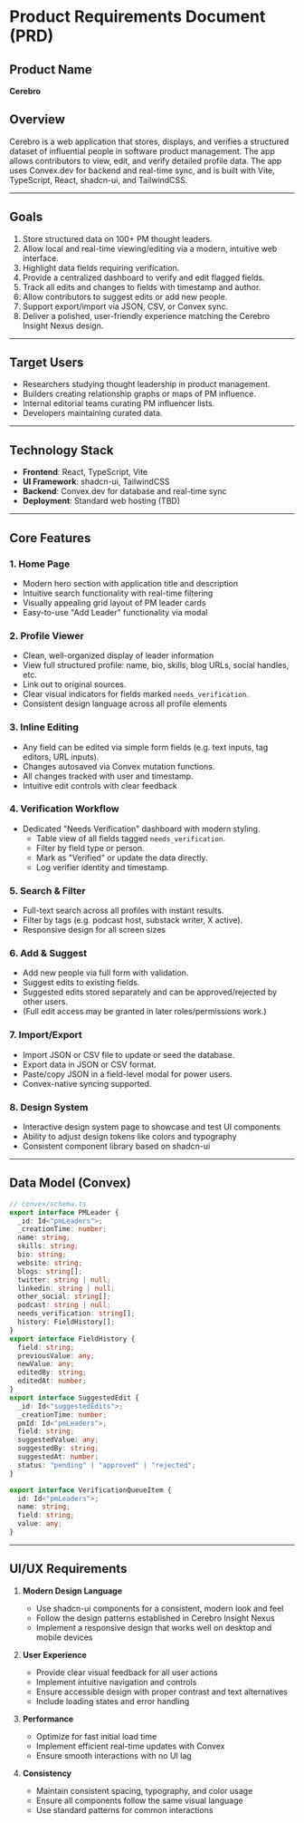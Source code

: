 # Product Requirements Document (PRD)

## Product Name
**Cerebro**
## Overview
Cerebro is a web application that stores, displays, and verifies a structured dataset of influential people in software product management. The app allows contributors to view, edit, and verify detailed profile data. The app uses Convex.dev for backend and real-time sync, and is built with Vite, TypeScript, React, shadcn-ui, and TailwindCSS.

---

## Goals

1. Store structured data on 100+ PM thought leaders.
2. Allow local and real-time viewing/editing via a modern, intuitive web interface.
3. Highlight data fields requiring verification.
4. Provide a centralized dashboard to verify and edit flagged fields.
5. Track all edits and changes to fields with timestamp and author.
6. Allow contributors to suggest edits or add new people.
7. Support export/import via JSON, CSV, or Convex sync.
8. Deliver a polished, user-friendly experience matching the Cerebro Insight Nexus design.

---

## Target Users

- Researchers studying thought leadership in product management.
- Builders creating relationship graphs or maps of PM influence.
- Internal editorial teams curating PM influencer lists.
- Developers maintaining curated data.

---

## Technology Stack

- **Frontend**: React, TypeScript, Vite
- **UI Framework**: shadcn-ui, TailwindCSS
- **Backend**: Convex.dev for database and real-time sync
- **Deployment**: Standard web hosting (TBD)
---

## Core Features

### 1. **Home Page**
- Modern hero section with application title and description
- Intuitive search functionality with real-time filtering
- Visually appealing grid layout of PM leader cards
- Easy-to-use "Add Leader" functionality via modal

### 2. **Profile Viewer**
- Clean, well-organized display of leader information
- View full structured profile: name, bio, skills, blog URLs, social handles, etc.
- Link out to original sources.
- Clear visual indicators for fields marked `needs_verification`.
- Consistent design language across all profile elements

### 3. **Inline Editing**
- Any field can be edited via simple form fields (e.g. text inputs, tag editors, URL inputs).
- Changes autosaved via Convex mutation functions.
- All changes tracked with user and timestamp.
- Intuitive edit controls with clear feedback

### 4. **Verification Workflow**
- Dedicated "Needs Verification" dashboard with modern styling.
  - Table view of all fields tagged `needs_verification`.
  - Filter by field type or person.
  - Mark as "Verified" or update the data directly.
  - Log verifier identity and timestamp.

### 5. **Search & Filter**
- Full-text search across all profiles with instant results.
- Filter by tags (e.g. podcast host, substack writer, X active).
- Responsive design for all screen sizes

### 6. **Add & Suggest**
- Add new people via full form with validation.
- Suggest edits to existing fields.
- Suggested edits stored separately and can be approved/rejected by other users.
- (Full edit access may be granted in later roles/permissions work.)

### 7. **Import/Export**
- Import JSON or CSV file to update or seed the database.
- Export data in JSON or CSV format.
- Paste/copy JSON in a field-level modal for power users.
- Convex-native syncing supported.

### 8. **Design System**
- Interactive design system page to showcase and test UI components
- Ability to adjust design tokens like colors and typography
- Consistent component library based on shadcn-ui

---

## Data Model (Convex)

```ts
// convex/schema.ts
export interface PMLeader {
  _id: Id<"pmLeaders">;
  _creationTime: number;
  name: string;
  skills: string;
  bio: string;
  website: string;
  blogs: string[];
  twitter: string | null;
  linkedin: string | null;
  other_social: string[];
  podcast: string | null;
  needs_verification: string[];
  history: FieldHistory[];
}
export interface FieldHistory {
  field: string;
  previousValue: any;
  newValue: any;
  editedBy: string;
  editedAt: number;
}
export interface SuggestedEdit {
  _id: Id<"suggestedEdits">;
  _creationTime: number;
  pmId: Id<"pmLeaders">;
  field: string;
  suggestedValue: any;
  suggestedBy: string;
  suggestedAt: number;
  status: "pending" | "approved" | "rejected";
}

export interface VerificationQueueItem {
  id: Id<"pmLeaders">;
  name: string;
  field: string;
  value: any;
}
```

---

## UI/UX Requirements

1. **Modern Design Language**
   - Use shadcn-ui components for a consistent, modern look and feel
   - Follow the design patterns established in Cerebro Insight Nexus
   - Implement a responsive design that works well on desktop and mobile devices

2. **User Experience**
   - Provide clear visual feedback for all user actions
   - Implement intuitive navigation and controls
   - Ensure accessible design with proper contrast and text alternatives
   - Include loading states and error handling

3. **Performance**
   - Optimize for fast initial load time
   - Implement efficient real-time updates with Convex
   - Ensure smooth interactions with no UI lag

4. **Consistency**
   - Maintain consistent spacing, typography, and color usage
   - Ensure all components follow the same visual language
   - Use standard patterns for common interactions
